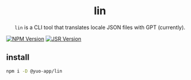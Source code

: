 <h1 align="center">lin</h1>
<p align="center">
  <code>lin</code> is a CLI tool that translates locale JSON files with GPT (currently).
</p>

[![NPM Version](https://img.shields.io/npm/v/%40yuo-app%2Flin?color=red)](https://www.npmjs.com/package/%40yuo-app%2Flin)
[![JSR Version](https://img.shields.io/jsr/v/%40yuo/lin?color=yellow)](https://jsr.io/%40yuo/lin)

## install

```bash
npm i -D @yuo-app/lin
```
